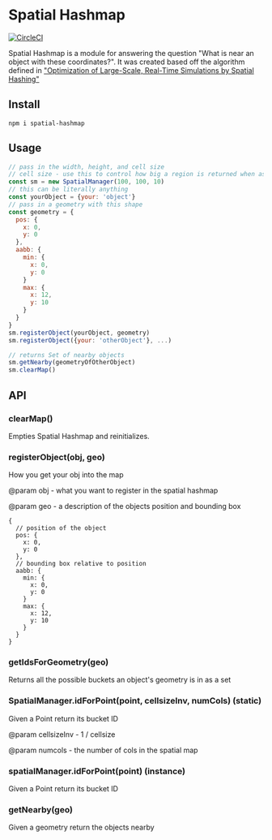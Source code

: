 # Spatial Hashmap

[![CircleCI](https://circleci.com/gh/derduher/spatial-hashmap.svg?style=svg)](https://circleci.com/gh/derduher/spatial-hashmap)

Spatial Hashmap is a module for answering the question "What is near an object with these coordinates?". It was created based off the algorithm defined in ["Optimization of Large-Scale, Real-Time Simulations by Spatial Hashing"](http://www.cs.ucf.edu/~jmesit/publications/scsc%202005.pdf)

## Install

`npm i spatial-hashmap`

## Usage

```javascript
// pass in the width, height, and cell size
// cell size - use this to control how big a region is returned when asking for nearby objects
const sm = new SpatialManager(100, 100, 10)
// this can be literally anything
const yourObject = {your: 'object'}
// pass in a geometry with this shape
const geometry = {
  pos: {
    x: 0,
    y: 0
  },
  aabb: {
    min: {
      x: 0,
      y: 0
    }
    max: {
      x: 12,
      y: 10
    }
  }
}
sm.registerObject(yourObject, geometry)
sm.registerObject({your: 'otherObject'}, ...)

// returns Set of nearby objects
sm.getNearby(geometryOfOtherObject)
sm.clearMap()
```

## API

### clearMap()

Empties Spatial Hashmap and reinitializes.

### registerObject(obj, geo)

How you get your obj into the map

@param obj - what you want to register in the spatial hashmap

@param geo - a description of the objects position and bounding box

```
{
  // position of the object
  pos: {
    x: 0,
    y: 0
  },
  // bounding box relative to position
  aabb: {
    min: {
      x: 0,
      y: 0
    }
    max: {
      x: 12,
      y: 10
    }
  }
}
```

### getIdsForGeometry(geo)

Returns all the possible buckets an object's geometry is in as a set

### SpatialManager.idForPoint(point, cellsizeInv, numCols) (static)

Given a Point return its bucket ID

@param cellsizeInv - 1 / cellsize

@param numcols - the number of cols in the spatial map

### spatialManager.idForPoint(point) (instance)

Given a Point return its bucket ID

### getNearby(geo)

Given a geometry return the objects nearby
